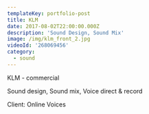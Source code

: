 ```yaml
---
templateKey: portfolio-post
title: KLM
date: 2017-08-02T22:00:00.000Z
description: 'Sound Design, Sound Mix'
image: /img/klm_front_2.jpg
videoId: '268069456'
category:
  - sound
---
```

KLM - commercial

Sound design, Sound mix, Voice direct & record

Client: Online Voices
